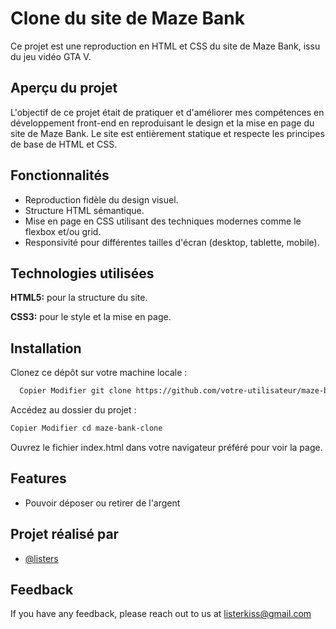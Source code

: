 
# Clone du site de Maze Bank

Ce projet est une reproduction en HTML et CSS du site de Maze Bank, issu du jeu vidéo GTA V.



## Aperçu du projet
L'objectif de ce projet était de pratiquer et d'améliorer mes compétences en développement front-end en reproduisant le design et la mise en page du site de Maze Bank. Le site est entièrement statique et respecte les principes de base de HTML et CSS.
## Fonctionnalités

- Reproduction fidèle du design visuel. 
- Structure HTML sémantique. 
- Mise en page en CSS utilisant des techniques modernes comme le flexbox et/ou grid.
- Responsivité pour différentes tailles d'écran (desktop, tablette, mobile).
## Technologies utilisées

**HTML5:** pour la structure du site.

**CSS3:** pour le style et la mise en page.
## Installation

Clonez ce dépôt sur votre machine locale :

```bash
  Copier Modifier git clone https://github.com/votre-utilisateur/maze-bank-clone.git
```

Accédez au dossier du projet :
```bash
Copier Modifier cd maze-bank-clone
```

Ouvrez le fichier index.html dans votre navigateur préféré pour voir la page.
## Features

- Pouvoir déposer ou retirer de l'argent


## Projet réalisé par

- [@listers](https://www.github.com/listerkiss)

## Feedback

If you have any feedback, please reach out to us at listerkiss@gmail.com

